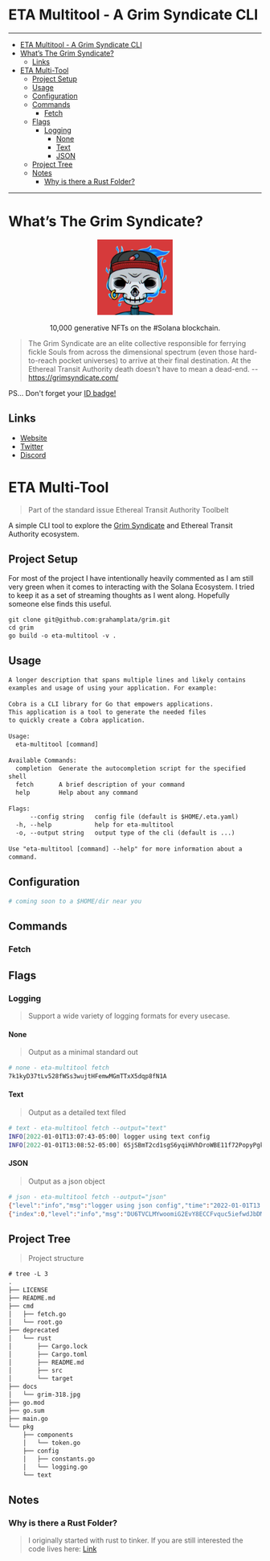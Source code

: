 # ETA Multitool - A Grim Syndicate CLI

---

- [ETA Multitool - A Grim Syndicate CLI](#eta-multitool---a-grim-syndicate-cli)
- [What’s The Grim Syndicate?](#whats-the-grim-syndicate)
  - [Links](#links)
- [ETA Multi-Tool](#eta-multi-tool)
  - [Project Setup](#project-setup)
  - [Usage](#usage)
  - [Configuration](#configuration)
  - [Commands](#commands)
    - [Fetch](#fetch)
  - [Flags](#flags)
    - [Logging](#logging)
      - [None](#none)
      - [Text](#text)
      - [JSON](#json)
  - [Project Tree](#project-tree)
  - [Notes](#notes)
    - [Why is there a Rust Folder?](#why-is-there-a-rust-folder)

---

# What’s The Grim Syndicate?

<p align="center">
  <img style="max-width:150px;" src="./docs/318.jpg" />
</p>
<p align="center">
  10,000 generative NFTs on the #Solana blockchain.
</p>

> The Grim Syndicate are an elite collective responsible for ferrying fickle Souls from across the dimensional spectrum (even those hard-to-reach pocket universes) to arrive at their final destination. At the Ethereal Transit Authority death doesn't have to mean a dead-end. -- https://grimsyndicate.com/

PS... Don't forget your [ID badge!](https://grimsyndicate.id/)

## Links

- [Website](https://grimsyndicate.com/)
- [Twitter](https://twitter.com/Grim__Syndicate)
- [Discord](https://discord.gg/xeHPSUhUv7)

# ETA Multi-Tool

> Part of the standard issue Ethereal Transit Authority Toolbelt

A simple CLI tool to explore the [Grim Syndicate](https://grimsyndicate.com/) and Ethereal Transit Authority ecosystem.

## Project Setup

For most of the project I have intentionally heavily commented as I am still very green when it comes to interacting with the Solana Ecosystem. I tried to keep it as a set of streaming thoughts as I went along. Hopefully someone else finds this useful.

```shell
git clone git@github.com:grahamplata/grim.git
cd grim
go build -o eta-multitool -v .
```

## Usage

```shell
A longer description that spans multiple lines and likely contains
examples and usage of using your application. For example:

Cobra is a CLI library for Go that empowers applications.
This application is a tool to generate the needed files
to quickly create a Cobra application.

Usage:
  eta-multitool [command]

Available Commands:
  completion  Generate the autocompletion script for the specified shell
  fetch       A brief description of your command
  help        Help about any command

Flags:
      --config string   config file (default is $HOME/.eta.yaml)
  -h, --help            help for eta-multitool
  -o, --output string   output type of the cli (default is ...)

Use "eta-multitool [command] --help" for more information about a command.
```

## Configuration

```bash
# coming soon to a $HOME/dir near you
```

## Commands

### Fetch

## Flags

### Logging

> Support a wide variety of logging formats for every usecase.

#### None

> Output as a minimal standard out

```bash
# none - eta-multitool fetch
7k1kyD37tLv528fWSs3wujtHFemwMGmTTxX5dqp8fN1A
```

#### Text

> Output as a detailed text filed

```bash
# text - eta-multitool fetch --output="text"
INFO[2022-01-01T13:07:43-05:00] logger using text config
INFO[2022-01-01T13:08:52-05:00] 6SjSBmT2cd1sgS6yqiHVhDroWBE11f72PopyPgkb5AMQ  index=0 public_key=DWviW6d8AK4ksTL9wJvXy8XBqevtGrY5UQgmTRdiQHqd token_address=6SjSBmT2cd1sgS6yqiHVhDroWBE11f72PopyPgkb5AMQ
```

#### JSON

> Output as a json object

```bash
# json - eta-multitool fetch --output="json"
{"level":"info","msg":"logger using json config","time":"2022-01-01T13:05:46-05:00"}
{"index":0,"level":"info","msg":"DU6TVCLMYwoomiG2EvY8ECCFvquc5iefwdJbDMYtjr7T","public_key":"3X7HzqxBquHf8Sgqd5Tzi93b3frP74k68JeHAhVTrnNb","time":"2022-01-01T13:06:45-05:00","token_address":"DU6TVCLMYwoomiG2EvY8ECCFvquc5iefwdJbDMYtjr7T"}
```

## Project Tree

> Project structure

```shell
# tree -L 3
.
├── LICENSE
├── README.md
├── cmd
│   ├── fetch.go
│   └── root.go
├── deprecated
│   └── rust
│       ├── Cargo.lock
│       ├── Cargo.toml
│       ├── README.md
│       ├── src
│       └── target
├── docs
│   └── grim-318.jpg
├── go.mod
├── go.sum
├── main.go
└── pkg
    ├── components
    │   └── token.go
    ├── config
    │   ├── constants.go
    │   └── logging.go
    └── text
```

## Notes

### Why is there a Rust Folder?

> I originally started with rust to tinker. If you are still interested the code lives here: [Link](./deprecated/rust/README.md)

